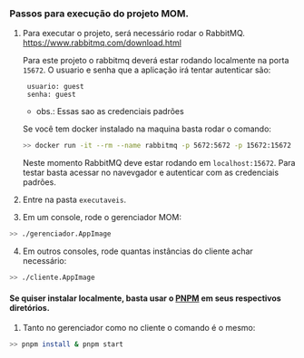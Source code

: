 ### Passos para execução do projeto MOM.

1. Para executar o projeto, será necessário rodar o RabbitMQ.
   https://www.rabbitmq.com/download.html

    Para este projeto o rabbitmq deverá estar rodando localmente na porta `15672`.
    O usuario e senha que a aplicação irá tentar autenticar são:

        usuario: guest 
        senha: guest
    - obs.: Essas sao as credenciais padrões

    Se você tem docker instalado na maquina basta rodar o comando:
    ```bash
    >> docker run -it --rm --name rabbitmq -p 5672:5672 -p 15672:15672 rabbitmq:3.12-management
    ```
   Neste momento RabbitMQ deve estar rodando em `localhost:15672`. Para testar basta acessar no navevgador e autenticar com as credenciais padrões.


2. Entre na pasta `executaveis`.

3. Em um console, rode o gerenciador MOM:
```bash
>> ./gerenciador.AppImage
```

4. Em outros consoles, rode quantas instâncias do cliente achar necessário:
```bash
>> ./cliente.AppImage
```

#### Se quiser instalar localmente, basta usar o [PNPM](https://pnpm.io/pt/) em seus respectivos diretórios.

1. Tanto no gerenciador como no cliente o comando é o mesmo:
```bash
>> pnpm install & pnpm start
```
